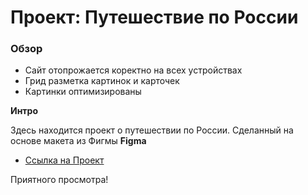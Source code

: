 # Проект: Путешествие по России

### Обзор
* Сайт отопрожается коректно на всех устройствах
* Грид разметка картинок и карточек
* Картинки оптимизированы

**Интро**

Здесь находится проект о путешествии по России.
Сделанный на основе макета из Фигмы 
**Figma**

* [Ссылка на Проект](https://khodarevskii.github.io/russian-travel/)

Приятного просмотра!
